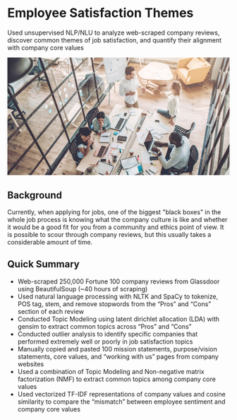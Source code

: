 # Employee Satisfaction Themes
Used unsupervised NLP/NLU to analyze web-scraped company reviews, discover common themes of job satisfaction, and quantify their alignment with company core values

<img src="images/cover_photo.jpg" width="800" height="" />

## Background
Currently, when applying for jobs, one of the biggest "black boxes" in the whole job process is knowing what the company culture is like and whether it would be a good fit for you from a community and ethics point of view. It is possible to scour through company reviews, but this usually takes a considerable amount of time. 

## Quick Summary
- Web-scraped 250,000 Fortune 100 company reviews from Glassdoor using BeautifulSoup (~40 hours of scraping)
- Used natural language processing with NLTK and SpaCy to tokenize, POS tag, stem, and remove stopwords from the “Pros” and “Cons” section of each review
- Conducted Topic Modeling using latent dirichlet allocation (LDA) with gensim to extract common topics across “Pros” and “Cons”
- Conducted outlier analysis to identify specific companies that performed extremely well or poorly in job satisfaction topics
- Manually copied and pasted 100 mission statements, purpose/vision statements, core values, and “working with us” pages from company websites
- Used a combination of Topic Modeling and Non-negative matrix factorization (NMF) to extract common topics among company core values
- Used vectorized TF-IDF representations of company values and cosine similarity to compare the “mismatch” between employee sentiment and company core values

